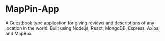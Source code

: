 # MapPin-App
A Guestbook type application for giving reviews and descriptions of any location in the world. Built using Node.js, React, MongoDB, Express, Axios, and MapBox.
